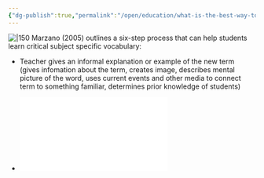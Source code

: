 ```yaml
---
{"dg-publish":true,"permalink":"/open/education/what-is-the-best-way-to-teach-vocabulary/"}
---
```



![|150](https://www.garyhollingsbee.com/images/dg1seed.png)
Marzano (2005) outlines a six-step process that can help students learn critical subject specific vocabulary:

- Teacher gives an informal explanation or example of the new term (gives infomation about the term, creates image, describes mental picture of the word, uses current events and other media to connect term to something familiar, determines prior knowledge of students)

- ![Freyer_Model_Vocabulary_01.pdf](www.garyhollingsbee/digigarden/assets/Freyer_Model_Vocabulary_01_1630046651172_0.pdf)